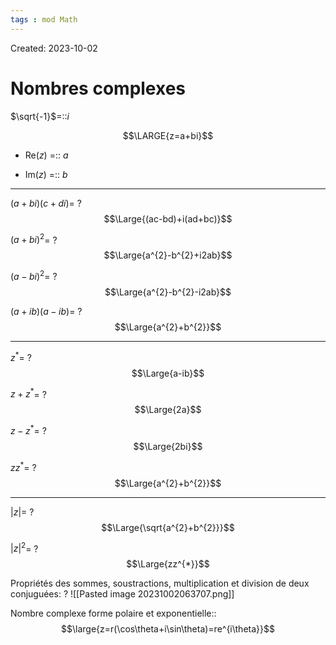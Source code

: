 ```yaml
---
tags : mod Math
---
```

Created: 2023-10-02

# Nombres complexes
$\sqrt{-1}$=::$i$
<!--SR:!2023-11-24,11,266-->

$$\LARGE{z=a+bi}$$
- Re($z$) =:: $a$
<!--SR:!2023-11-21,11,286-->
- Im($z$) =:: $b$
<!--SR:!2024-01-13,68,250-->

---
$(a+bi)(c+di)$=
?
$$\Large{(ac-bd)+i(ad+bc)}$$
<!--SR:!2023-11-17,4,246-->

$(a+bi)^{2}$=
?
$$\Large{a^{2}-b^{2}+i2ab}$$

$(a-bi)^{2}$=
?
$$\Large{a^{2}-b^{2}-i2ab}$$

$(a+ib)(a-ib)$=
?
$$\Large{a^{2}+b^{2}}$$
<!--SR:!2023-11-14,4,246-->

---

$z^{*}$=
?
$$\Large{a-ib}$$

$z+z^*$=
?
$$\Large{2a}$$

$z-z^{*}$=
?
$$\Large{2bi}$$
<!--SR:!2023-11-16,3,246-->

$zz^{*}$=
?
$$\Large{a^{2}+b^{2}}$$
<!--SR:!2023-11-18,5,210-->

---
$|z|$=
?
$$\Large{\sqrt{a^{2}+b^{2}}}$$
<!--SR:!2023-11-23,10,286-->

$|z|^{2}$=
?
$$\Large{zz^{*}}$$
<!--SR:!2023-11-14,4,246-->

Propriétés des sommes, soustractions, multiplication et division de deux conjuguées:
?
![[Pasted image 20231002063707.png]]

Nombre complexe forme polaire et exponentielle::$$\large{z=r(\cos\theta+i\sin\theta)=re^{i\theta}}$$
<!--SR:!2023-11-24,11,246-->

